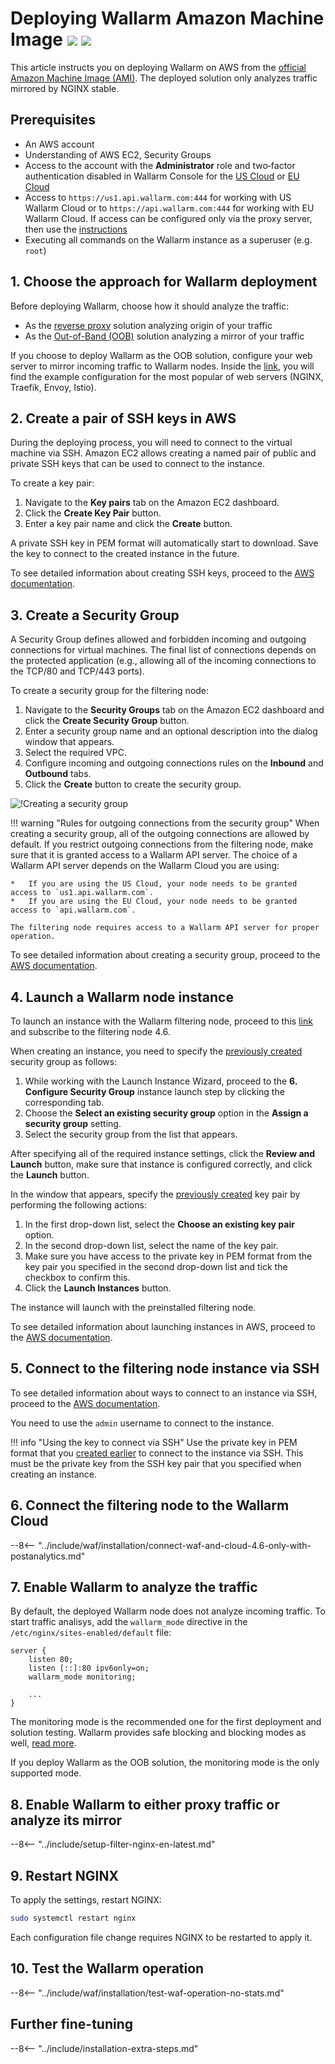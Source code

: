 [link-ssh-keys]:            https://docs.aws.amazon.com/AWSEC2/latest/UserGuide/get-set-up-for-amazon-ec2.html#create-a-key-pair
[link-sg]:                  https://docs.aws.amazon.com/en_us/AWSEC2/latest/UserGuide/get-set-up-for-amazon-ec2.html#create-a-base-security-group
[link-launch-instance]:     https://docs.aws.amazon.com/AWSEC2/latest/UserGuide/EC2_GetStarted.html#ec2-launch-instance

[anchor1]:      #3-create-a-security-group
[anchor2]:      #2-create-a-pair-of-ssh-keys

[img-create-sg]:                ../../../../images/installation-ami/common/create_sg.png
[versioning-policy]:            ../../../updating-migrating/versioning-policy.md#version-list
[img-wl-console-users]:         ../../../../images/check-user-no-2fa.png
[img-create-wallarm-node]:      ../../../../images/user-guides/nodes/create-cloud-node.png
[deployment-platform-docs]:     ../../../admin-en/supported-platforms.md

[node-token]:                       ../../../quickstart.md#deploy-the-wallarm-filtering-node
[api-token]:                        ../../../user-guides/settings/api-tokens.md
[platform]:                         ../../../admin-en/supported-platforms.md
[ptrav-attack-docs]:                ../../../attacks-vulns-list.md#path-traversal
[attacks-in-ui-image]:              ../../../../images/admin-guides/test-attacks-quickstart.png

# Deploying Wallarm Amazon Machine Image <a href="../../../load-balancing/overview/"><img src="../../../../images/in-line-tag.svg" style="border: none;"></a> <a href="../../../oob/overview/"><img src="../../../../images/oob-tag.svg" style="border: none;"></a>

This article instructs you on deploying Wallarm on AWS from the [official Amazon Machine Image (AMI)](https://aws.amazon.com/marketplace/pp/B073VRFXSD). The deployed solution only analyzes traffic mirrored by NGINX stable.

<!-- ???
say that all regions are supported -->

## Prerequisites

* An AWS account
* Understanding of AWS EC2, Security Groups
* Access to the account with the **Administrator** role and two‑factor authentication disabled in Wallarm Console for the [US Cloud](https://us1.my.wallarm.com/) or [EU Cloud](https://my.wallarm.com/)
* Access to `https://us1.api.wallarm.com:444` for working with US Wallarm Cloud or to `https://api.wallarm.com:444` for working with EU Wallarm Cloud. If access can be configured only via the proxy server, then use the [instructions](../../../admin-en/configuration-guides/access-to-wallarm-api-via-proxy.md)
* Executing all commands on the Wallarm instance as a superuser (e.g. `root`)

## 1. Choose the approach for Wallarm deployment

Before deploying Wallarm, choose how it should analyze the traffic:

* As the [reverse proxy](../../load-balancing/overview.md) solution analyzing origin of your traffic
* As the [Out-of-Band (OOB)](../../oob/overview.md) solution analyzing a mirror of your traffic

If you choose to deploy Wallarm as the OOB solution, configure your web server to mirror incoming traffic to Wallarm nodes. Inside the [link](../../oob/mirroring-by-web-servers.md), you will find the example configuration for the most popular of web servers (NGINX, Traefik, Envoy, Istio).

## 2. Create a pair of SSH keys in AWS

During the deploying process, you will need to connect to the virtual machine via SSH. Amazon EC2 allows creating a named pair of public and private SSH keys that can be used to connect to the instance.

To create a key pair:

1.  Navigate to the **Key pairs** tab on the Amazon EC2 dashboard.
2.  Click the **Create Key Pair** button.
3.  Enter a key pair name and click the **Create** button.

A private SSH key in PEM format will automatically start to download. Save the key to connect to the created instance in the future.

To see detailed information about creating SSH keys, proceed to the [AWS documentation][link-ssh-keys].

## 3. Create a Security Group

A Security Group defines allowed and forbidden incoming and outgoing connections for virtual machines. The final list of connections depends on the protected application (e.g., allowing all of the incoming connections to the TCP/80 and TCP/443 ports).

To create a security group for the filtering node:

1.  Navigate to the **Security Groups** tab on the Amazon EC2 dashboard and click the **Create Security Group** button.
2.  Enter a security group name and an optional description into the dialog window that appears.
3.  Select the required VPC.
4.  Configure incoming and outgoing connections rules on the **Inbound** and **Outbound** tabs.
5.  Click the **Create** button to create the security group.

![!Creating a security group][img-create-sg]

!!! warning "Rules for outgoing connections from the security group"
    When creating a security group, all of the outgoing connections are allowed by default. If you restrict outgoing connections from the filtering node, make sure that it is granted access to a Wallarm API server. The choice of a Wallarm API server depends on the Wallarm Cloud you are using:

    *   If you are using the US Cloud, your node needs to be granted access to `us1.api.wallarm.com`.
    *   If you are using the EU Cloud, your node needs to be granted access to `api.wallarm.com`.
    
    The filtering node requires access to a Wallarm API server for proper operation.

To see detailed information about creating a security group, proceed to the [AWS documentation]([link-sg]).

## 4. Launch a Wallarm node instance

To launch an instance with the Wallarm filtering node, proceed to this [link](https://aws.amazon.com/marketplace/pp/B073VRFXSD) and subscribe to the filtering node 4.6.

When creating an instance, you need to specify the [previously created][anchor1] security group as follows:

1. While working with the Launch Instance Wizard, proceed to the **6. Configure Security Group** instance launch step by clicking the corresponding tab.
2. Choose the **Select an existing security group** option in the **Assign a security group** setting.
3. Select the security group from the list that appears.

After specifying all of the required instance settings, click the **Review and Launch** button, make sure that instance is configured correctly, and click the **Launch** button.

In the window that appears, specify the [previously created][anchor2] key pair by performing the following actions:

1. In the first drop-down list, select the **Choose an existing key pair** option.
2. In the second drop-down list, select the name of the key pair.
3. Make sure you have access to the private key in PEM format from the key pair you specified in the second drop-down list and tick the checkbox to confirm this.
4. Click the **Launch Instances** button.

The instance will launch with the preinstalled filtering node.

To see detailed information about launching instances in AWS, proceed to the [AWS documentation][link-launch-instance].

## 5. Connect to the filtering node instance via SSH

To see detailed information about ways to connect to an instance via SSH, proceed to the [AWS documentation](https://docs.aws.amazon.com/AWSEC2/latest/UserGuide/AccessingInstances.html).

You need to use the `admin` username to connect to the instance.

!!! info "Using the key to connect via SSH"
    Use the private key in PEM format that you [created earlier][anchor2] to connect to the instance via SSH. This must be the private key from the SSH key pair that you specified when creating an instance.

## 6. Connect the filtering node to the Wallarm Cloud

--8<-- "../include/waf/installation/connect-waf-and-cloud-4.6-only-with-postanalytics.md"

## 7. Enable Wallarm to analyze the traffic

By default, the deployed Wallarm node does not analyze incoming traffic. To start traffic analisys, add the `wallarm_mode` directive in the `/etc/nginx/sites-enabled/default` file:

```
server {
    listen 80;
    listen [::]:80 ipv6only=on;
    wallarm_mode monitoring;

    ...
}
```

The monitoring mode is the recommended one for the first deployment and solution testing. Wallarm provides safe blocking and blocking modes as well, [read more](../../../admin-en/configure-wallarm-mode.md).

If you deploy Wallarm as the OOB solution, the monitoring mode is the only supported mode.

## 8. Enable Wallarm to either proxy traffic or analyze its mirror

--8<-- "../include/setup-filter-nginx-en-latest.md"

## 9. Restart NGINX

To apply the settings, restart NGINX:

``` bash
sudo systemctl restart nginx
```

Each configuration file change requires NGINX to be restarted to apply it.

## 10. Test the Wallarm operation

--8<-- "../include/waf/installation/test-waf-operation-no-stats.md"

## Further fine-tuning

--8<-- "../include/installation-extra-steps.md"
